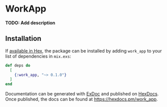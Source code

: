 # WorkApp

**TODO: Add description**

## Installation

If [available in Hex](https://hex.pm/docs/publish), the package can be installed
by adding `work_app` to your list of dependencies in `mix.exs`:

```elixir
def deps do
  [
    {:work_app, "~> 0.1.0"}
  ]
end
```

Documentation can be generated with [ExDoc](https://github.com/elixir-lang/ex_doc)
and published on [HexDocs](https://hexdocs.pm). Once published, the docs can
be found at <https://hexdocs.pm/work_app>.

